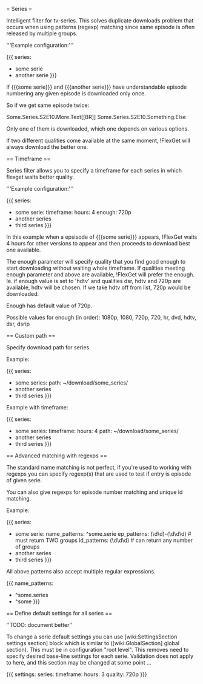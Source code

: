 = Series =

Intelligent filter for tv-series. This solves duplicate downloads
problem that occurs when using patterns (regexp) matching since same
episode is often released by multiple groups.

'''Example configuration:'''

{{{
series:
  - some serie
  - another serie
}}}

If {{{some serie}}} and {{{another serie}}} have understandable episode
numbering any given episode is downloaded only once.

So if we get same episode twice:

Some.Series.S2E10.More.Text[[BR]]
Some.Series.S2E10.Something.Else

Only one of them is downloaded, which one depends on various options.

If two different qualities come available at the same moment,
!FlexGet will always download the better one.

== Timeframe ==

Series filter allows you to specify a timeframe for each series in which
flexget waits better quality.

'''Example configuration:'''

{{{
series:
  - some serie:
      timeframe:
        hours: 4
        enough: 720p
  - another series
  - third series
}}}

In this example when a epsisode of {{{some serie}}} appears, !FlexGet waits 4 hours for other versions to appear and then proceeds to download best one available.

The enough parameter will specify quality that you find good enough to start
downloading without waiting whole timeframe. If qualities meeting enough parameter
and above are available, !FlexGet will prefer the enough. Ie. if enough value is set
to 'hdtv' and qualities dsr, hdtv and 720p are available, hdtv will be chosen.
If we take hdtv off from list, 720p would be downloaded.

Enough has default value of 720p.

Possible values for enough (in order): 1080p, 1080, 720p, 720, hr, dvd, hdtv, dsr, dsrip

== Custom path ==

Specify download path for series.

Example:

{{{
series:
  - some series:
      path: ~/download/some_series/
  - another series
  - third series
}}}

Example with timeframe:

{{{
series:
  - some series:
      timeframe:
        hours: 4
      path: ~/download/some_series/
  - another series
  - third series
}}}

== Advanced matching with regexps ==

The standard name matching is not perfect, if you're used to working with regexps you can
specify regexp(s) that are used to test if entry is episode of given serie.

You can also give regexps for episode number matching and unique id matching.

Example:

{{{
series:
  - some serie:
      name_patterns: ^some.serie
      ep_patterns: (\d\d)-(\d\d\d)  # must return TWO groups
      id_patterns: (\d\d\d)         # can return any number of groups
  - another series
  - third series
}}}

All above patterns also accept multiple regular expressions.

{{{
name_patterns:
  - ^some.series
  - ^some
}}}

== Define default settings for all series ==

''TODO: document better''

To change a serie default settings you can use [wiki:SettingsSection settings section] block which is similar to ([wiki:GlobalSection] global section). This must be in configuration "root level". This removes need to specify desired base-line settings for each serie. Validation does not apply to here, and this section may be changed at some point ...

{{{
settings:
  series:
    timeframe:
      hours: 3
      quality: 720p
}}}